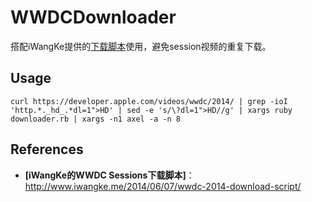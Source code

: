 # WWDCDownloader

搭配iWangKe提供的[下载脚本][0]使用，避免session视频的重复下载。

## Usage

	curl https://developer.apple.com/videos/wwdc/2014/ | grep -ioI 'http.*._hd_.*dl=1">HD' | sed -e 's/\?dl=1">HD//g' | xargs ruby downloader.rb | xargs -n1 axel -a -n 8

## References

* **[iWangKe的WWDC Sessions下载脚本]**：http://www.iwangke.me/2014/06/07/wwdc-2014-download-script/

[0]:(http://www.iwangke.me/2014/06/07/wwdc-2014-download-script/) "下载脚本"